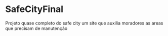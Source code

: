 # SafeCityFinal
Projeto quase completo do safe city um site que auxilia moradores as areas que precisam de manutenção 
